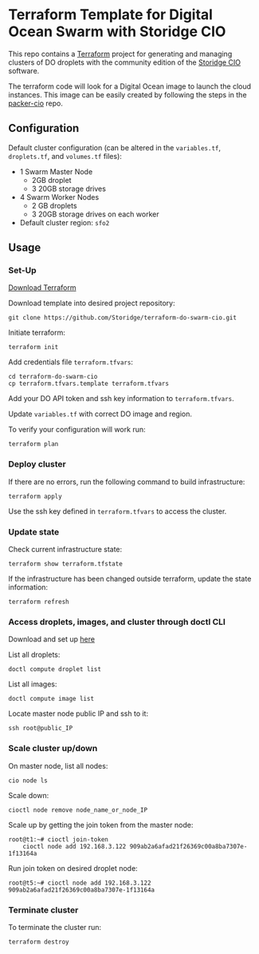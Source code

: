 # Terraform Template for Digital Ocean Swarm with Storidge CIO
This repo contains a [Terraform](https://www.terraform.io/) project for generating and managing clusters of DO droplets with the community edition of the [Storidge CIO](http://docs.storidge.com) software.

The terraform code will look for a Digital Ocean image to launch the cloud instances. This image can be easily created by following the steps in the [packer-cio](https://github.com/Storidge/packer-cio) repo.  

## Configuration
Default cluster configuration (can be altered in the `variables.tf`, `droplets.tf`, and `volumes.tf` files):

* 1 Swarm Master Node
  * 2GB droplet
  * 3 20GB storage drives
* 4 Swarm Worker Nodes
  * 2 GB droplets
  * 3 20GB storage drives on each worker
* Default cluster region: `sfo2`

## Usage
### Set-Up
[Download Terraform](https://www.terraform.io/downloads.html)

Download template into desired project repository:
```
git clone https://github.com/Storidge/terraform-do-swarm-cio.git
```

Initiate terraform:
```
terraform init
```
Add credentials file `terraform.tfvars`:
```
cd terraform-do-swarm-cio
cp terraform.tfvars.template terraform.tfvars
```
Add your DO API token and ssh key information to `terraform.tfvars`.

Update `variables.tf` with correct DO image and region.

To verify your configuration will work run:

```
terraform plan
```

### Deploy cluster
If there are no errors, run the following command to build infrastructure:
```
terraform apply
```
Use the ssh key defined in `terraform.tfvars` to access the cluster.

### Update state
Check current infrastructure state:
```
terraform show terraform.tfstate
```

If the infrastructure has been changed outside terraform, update the state information:
```
terraform refresh
```						

### Access droplets, images, and cluster through doctl CLI
Download and set up [here](https://github.com/digitalocean/doctl)

List all droplets:
```
doctl compute droplet list
```

List all images:
```
doctl compute image list
```

Locate master node public IP and ssh to it:
```
ssh root@public_IP
```

### Scale cluster up/down
On master node, list all nodes:
```
cio node ls
```

Scale down:
```
cioctl node remove node_name_or_node_IP
```

Scale up by getting the join token from the master node:
```
root@t1:~# cioctl join-token
    cioctl node add 192.168.3.122 909ab2a6afad21f26369c00a8ba7307e-1f13164a
```

Run join token on desired droplet node:
```
root@t5:~# cioctl node add 192.168.3.122 909ab2a6afad21f26369c00a8ba7307e-1f13164a
```

### Terminate cluster
To terminate the cluster run:
```
terraform destroy
```					
